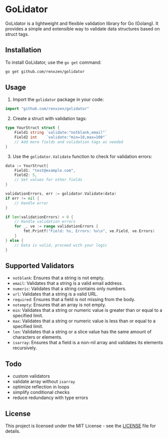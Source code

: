 # GoLidator

GoLidator is a lightweight and flexible validation library for Go (Golang). It provides a simple and extensible way to validate data structures based on struct tags.

## Installation

To install GoLidator, use the `go get` command:

```bash
go get github.com/renxzen/golidator
```

## Usage

1. Import the `golidator` package in your code:

```go
import "github.com/renxzen/golidator"
```

2. Create a struct with validation tags:

```go
type YourStruct struct {
    Field1 string `validate:"notblank,email"`
    Field2 int    `validate:"min=10,max=100"`
    // Add more fields and validation tags as needed
}
```

3. Use the `golidator.Validate` function to check for validation errors:

```go
data := YourStruct{
    Field1: "test@example.com",
    Field2: 5,
    // Set values for other fields
}

validationErrors, err := golidator.Validate(data)
if err != nil {
    // Handle error
}

if len(validationErrors) > 0 {
    // Handle validation errors
    for _, ve := range validationErrors {
        fmt.Printf("Field: %s, Errors: %v\n", ve.Field, ve.Errors)
    }
} else {
    // Data is valid, proceed with your logic
}
```

## Supported Validators

- `notblank`: Ensures that a string is not empty.
- `email`: Validates that a string is a valid email address.
- `numeric`: Validates that a string contains only numbers.
- `url`: Validates that a string is a valid URL.
- `required`: Ensures that a field is not missing from the body.
- `notempty`: Ensures that an array is not empty.
- `min`: Validates that a string or numeric value is greater than or equal to a specified limit.
- `max`: Validates that a string or numeric value is less than or equal to a specified limit.
- `len`: Validates that a string or a slice value has the same amount of characters or elements.
- `isarray`: Ensures that a field is a non-nil array and validates its elements recursively.

## Todo

- custom validators
- validate array without `isarray`
- optimize reflection in loops
- simplify conditional checks
- reduce redundancy with type errors

## License

This project is licensed under the MIT License - see the [LICENSE](LICENSE) file for details.
